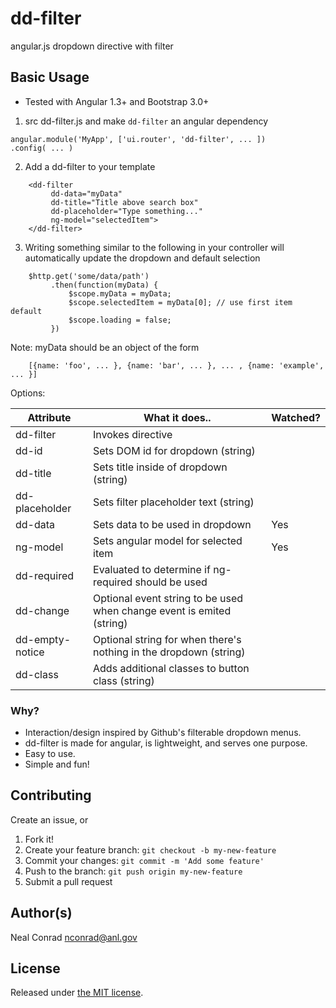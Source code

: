 # dd-filter

angular.js dropdown directive with filter


## Basic Usage

- Tested with Angular 1.3+ and Bootstrap 3.0+

1) src dd-filter.js and make `dd-filter` an angular dependency
```
angular.module('MyApp', ['ui.router', 'dd-filter', ... ])
.config( ... )
```

2) Add a dd-filter to your template
```
    <dd-filter
         dd-data="myData"
         dd-title="Title above search box"
         dd-placeholder="Type something..."
         ng-model="selectedItem">
    </dd-filter>
```

3) Writing something similar to the following in your controller
   will automatically update the dropdown and default selection

```
    $http.get('some/data/path')
         .then(function(myData) {
             $scope.myData = myData;
             $scope.selectedItem = myData[0]; // use first item default
             $scope.loading = false;
         })
```

Note: myData should be an object of the form
```
    [{name: 'foo', ... }, {name: 'bar', ... }, ... , {name: 'example', ... }]
```


Options:


Attribute       | What it does..                                                         | Watched?
--------------- | ---------------------------------------------------------------------- | ------------
dd-filter       | Invokes directive                                                      |
dd-id           | Sets DOM id for dropdown (string)                                      |
dd-title        | Sets title inside of dropdown (string)                                 |
dd-placeholder  | Sets filter placeholder text (string)                                  |
dd-data         | Sets data to be used in dropdown                                       | Yes
ng-model        | Sets angular model for selected item                                   | Yes
dd-required     | Evaluated to determine if ng-required should be used                   |
dd-change       | Optional event string to be used when change event is emited (string)  |
dd-empty-notice | Optional string for when there's nothing in the dropdown (string)      |
dd-class        | Adds additional classes to button class (string)                       |



### Why?

- Interaction/design inspired by Github's filterable dropdown menus.
- dd-filter is made for angular, is lightweight, and serves one purpose.
- Easy to use.
- Simple and fun!


## Contributing

Create an issue, or
1. Fork it!
2. Create your feature branch: `git checkout -b my-new-feature`
3. Commit your changes: `git commit -m 'Add some feature'`
4. Push to the branch: `git push origin my-new-feature`
5. Submit a pull request


## Author(s)

Neal Conrad <nconrad@anl.gov>


## License

Released under [the MIT license](https://github.com/nconrad/dd-filter/blob/master/LICENSE).

